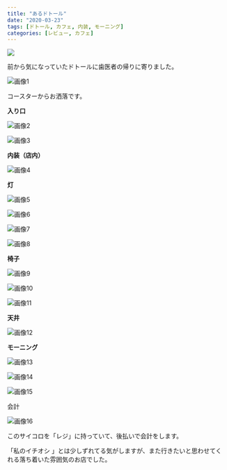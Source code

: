 ```yaml
---
title: "あるドトール"
date: "2020-03-23"
tags: [ドトール, カフェ, 内装, モーニング]
categories: [レビュー, カフェ]
---
```


![](https://assets.st-note.com/production/uploads/images/21421639/rectangle_large_type_2_048421180714d19c7904f40be662d5ea.jpg?width=800)

前から気になっていたドトールに歯医者の帰りに寄りました。

![画像1](/assets/n3ea4269a3d28_picture_pc_538ad970202eb32172f90362b18e29da.jpg)

コースターからお洒落です。

**入り口**

![画像2](/assets/n3ea4269a3d28_picture_pc_947114e44d9df971eb90324a73e05f76.jpg)

![画像3](/assets/n3ea4269a3d28_picture_pc_85d1b89f0a30dbdfee6d2c2f925562db.jpg)

**内装（店内）**

![画像4](/assets/n3ea4269a3d28_picture_pc_dac1ce52d38d25571ce375bee5c77ab0.jpg)

**灯**

![画像5](/assets/n3ea4269a3d28_picture_pc_f6adfca786af216424b102ca08e50112.jpg)

![画像6](/assets/n3ea4269a3d28_picture_pc_bc9f022560b913739f378d9e4dcf486b.jpg)

![画像7](/assets/n3ea4269a3d28_picture_pc_e05a3c52cb3bfdc2473a8c179e014ea4.jpg)

![画像8](/assets/n3ea4269a3d28_picture_pc_3d16f8bd44780a4eedbd06aa4948ad06.jpg)

**椅子**

![画像9](/assets/n3ea4269a3d28_picture_pc_43f399f95c5519025bf2e2d9b7bd75fc.jpg)

![画像10](/assets/n3ea4269a3d28_picture_pc_0e0c1a44cde83bd1a7c55e3409aa54d1.jpg)

![画像11](/assets/n3ea4269a3d28_picture_pc_3448047c3dca75ebb2333c6b51b23d15.jpg)

**天井**

![画像12](/assets/n3ea4269a3d28_picture_pc_02206e4f856b73833e0a1c55ebdcd831.jpg)

**モーニング**

![画像13](/assets/n3ea4269a3d28_picture_pc_d66301feaeba46799d6e86c1c4e25eba.jpg)

![画像14](/assets/n3ea4269a3d28_picture_pc_e95903c8a3fa299092584f98e5a76747.jpg)

![画像15](/assets/n3ea4269a3d28_picture_pc_35b1fe5d1bc3837a2d8adb91968a8413.jpg)

会計

![画像16](/assets/n3ea4269a3d28_picture_pc_fec0bcf77141fd5081773067f2412b3a.jpg)

このサイコロを「レジ」に持っていて、後払いで会計をします。

「私のイチオシ 」とは少しずれてる気がしますが、また行きたいと思わせてくれる落ち着いた雰囲気のお店でした。
